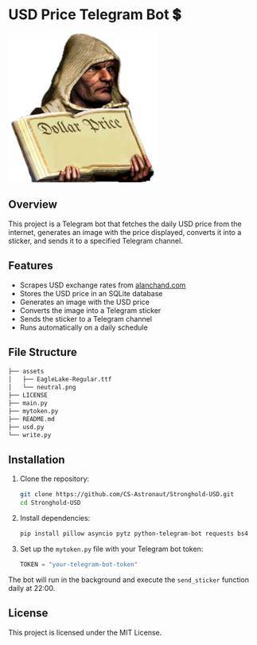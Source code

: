 # USD Price Telegram Bot 💲

<img src="assets/neutral.png" alt="USD Price Bot" width="300" height="300">

## Overview
This project is a Telegram bot that fetches the daily USD price from the internet, generates an image with the price displayed, converts it into a sticker, and sends it to a specified Telegram channel.

## Features
- Scrapes USD exchange rates from [alanchand.com](https://alanchand.com/currencies-price/usd)
- Stores the USD price in an SQLite database
- Generates an image with the USD price
- Converts the image into a Telegram sticker
- Sends the sticker to a Telegram channel
- Runs automatically on a daily schedule

## File Structure
```
├── assets
│   ├── EagleLake-Regular.ttf
│   └── neutral.png
├── LICENSE
├── main.py
├── mytoken.py
├── README.md
├── usd.py
└── write.py
```

## Installation
1. Clone the repository:
   ```bash
   git clone https://github.com/CS-Astronaut/Stronghold-USD.git
   cd Stronghold-USD
   ```
2. Install dependencies:
   ```bash
   pip install pillow asyncio pytz python-telegram-bot requests bs4
   ```
3. Set up the `mytoken.py` file with your Telegram bot token:
   ```python
   TOKEN = "your-telegram-bot-token"
   ```


The bot will run in the background and execute the `send_sticker` function daily at 22:00.

## License
This project is licensed under the MIT License.



